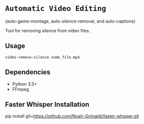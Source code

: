 # `Automatic Video Editing` 
(auto-game-montage, auto-silence-removal, and auto-captions)

Tool for removing silence from video files.

## Usage

```
video-remove-silence some_file.mp4
```

## Dependencies

- Python 3.5+
- FFmpeg

## Faster Whisper Installation
pip install git+https://github.com/Noah-Grimaldi/faster-whisper.git

